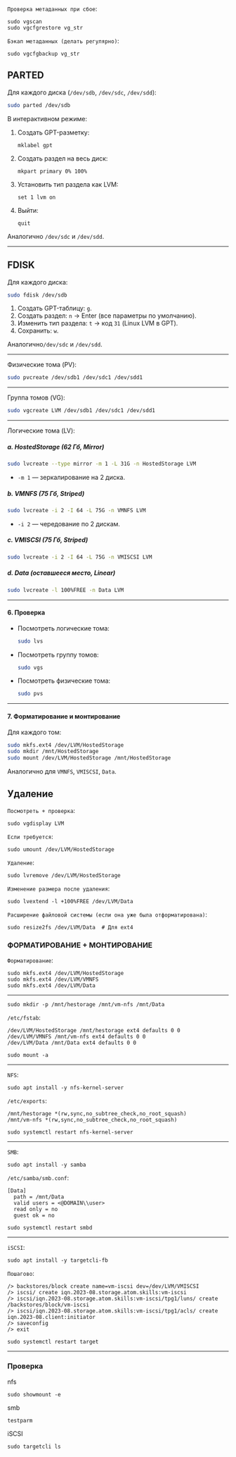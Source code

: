 `Проверка метаданных при сбое`:
```
sudo vgscan
sudo vgcfgrestore vg_str
```

`Бэкап метаданных (делать регулярно)`:
```
sudo vgcfgbackup vg_str
```



## PARTED

Для каждого диска (`/dev/sdb`, `/dev/sdc`, `/dev/sdd`):
```bash
sudo parted /dev/sdb
```
В интерактивном режиме:
1. Создать GPT-разметку:
   ```plaintext
   mklabel gpt
   ```
2. Создать раздел на весь диск:
   ```plaintext
   mkpart primary 0% 100%
   ```
3. Установить тип раздела как LVM:
   ```plaintext
   set 1 lvm on
   ```
4. Выйти:
   ```plaintext
   quit
   ```
Аналогично `/dev/sdc` и `/dev/sdd`.

---

## FDISK
Для каждого диска:
```bash
sudo fdisk /dev/sdb
```
1. Создать GPT-таблицу: `g`.
2. Создать раздел: `n` → Enter (все параметры по умолчанию).
3. Изменить тип раздела: `t` → код `31` (Linux LVM в GPT).
4. Сохранить: `w`.

Аналогично`/dev/sdc` и `/dev/sdd`.

---

Физические тома (PV):
```bash
sudo pvcreate /dev/sdb1 /dev/sdc1 /dev/sdd1
```

---

Группа томов (VG):
```bash
sudo vgcreate LVM /dev/sdb1 /dev/sdc1 /dev/sdd1
```

---

Логические тома (LV):
##### a. **HostedStorage** (62 Гб, Mirror)
```bash
sudo lvcreate --type mirror -m 1 -L 31G -n HostedStorage LVM
```
- `-m 1` — зеркалирование на 2 диска.

##### b. **VMNFS** (75 Гб, Striped)
```bash
sudo lvcreate -i 2 -I 64 -L 75G -n VMNFS LVM
```
- `-i 2` — чередование по 2 дискам.

##### c. **VMISCSI** (75 Гб, Striped)
```bash
sudo lvcreate -i 2 -I 64 -L 75G -n VMISCSI LVM
```

##### d. **Data** (оставшееся место, Linear)
```bash
sudo lvcreate -l 100%FREE -n Data LVM
```

---

#### **6. Проверка**
- Посмотреть логические тома:
  ```bash
  sudo lvs
  ```
- Посмотреть группу томов:
  ```bash
  sudo vgs
  ```
- Посмотреть физические тома:
  ```bash
  sudo pvs
  ```

---

#### **7. Форматирование и монтирование**
Для каждого том:
```bash
sudo mkfs.ext4 /dev/LVM/HostedStorage
sudo mkdir /mnt/HostedStorage
sudo mount /dev/LVM/HostedStorage /mnt/HostedStorage
```
Аналогично для `VMNFS`, `VMISCSI`, `Data`.


## Удаление

`Посмотреть + проверка`:
```
sudo vgdisplay LVM
```

`Если требуется`:
```
sudo umount /dev/LVM/HostedStorage
```

`Удаление`:
```
sudo lvremove /dev/LVM/HostedStorage
```

`Изменение размера после удаления`:
```
sudo lvextend -l +100%FREE /dev/LVM/Data
```

`Расширение файловой системы (если она уже была отформатирована)`:
```
sudo resize2fs /dev/LVM/Data  # Для ext4
```

### ФОРМАТИРОВАНИЕ + МОНТИРОВАНИЕ

`Форматирование`:
```
sudo mkfs.ext4 /dev/LVM/HostedStorage
sudo mkfs.ext4 /dev/LVM/VMNFS
sudo mkfs.ext4 /dev/LVM/Data
```
---
```
sudo mkdir -p /mnt/hestorage /mnt/vm-nfs /mnt/Data
```
`/etc/fstab`:
```
/dev/LVM/HostedStorage /mnt/hestorage ext4 defaults 0 0
/dev/LVM/VMNFS /mnt/vm-nfs ext4 defaults 0 0
/dev/LVM/Data /mnt/Data ext4 defaults 0 0
```
```
sudo mount -a
```
---
`NFS`:
```
sudo apt install -y nfs-kernel-server
```
`/etc/exports`:
```
/mnt/hestorage *(rw,sync,no_subtree_check,no_root_squash)
/mnt/vm-nfs *(rw,sync,no_subtree_check,no_root_squash)
```
```
sudo systemctl restart nfs-kernel-server
```
---
`SMB`:
```
sudo apt install -y samba
```
`/etc/samba/smb.conf`:
```
[Data]
  path = /mnt/Data
  valid users = <@DOMAIN\\user> 
  read only = no
  guest ok = no
```
```
sudo systemctl restart smbd
```
---
`iSCSI`:
```
sudo apt install -y targetcli-fb
```
`Пошагово`:
```
/> backstores/block create name=vm-iscsi dev=/dev/LVM/VMISCSI
/> iscsi/ create iqn.2023-08.storage.atom.skills:vm-iscsi
/> iscsi/iqn.2023-08.storage.atom.skills:vm-iscsi/tpg1/luns/ create /backstores/block/vm-iscsi
/> iscsi/iqn.2023-08.storage.atom.skills:vm-iscsi/tpg1/acls/ create iqn.2023-08.client:initiator
/> saveconfig
/> exit
```
```
sudo systemctl restart target
```
---
### Проверка
nfs
```
sudo showmount -e
```
smb
```
testparm 
```
iSCSI
```
sudo targetcli ls
```
